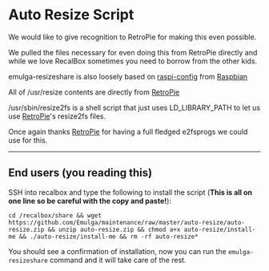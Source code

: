 # Auto Resize Script
We would like to give recognition to RetroPie for making this even possible.

We pulled the files necessary for even doing this from RetroPie directly and while we love RecalBox sometimes you need to borrow from the other kids.

emulga-resizeshare is also loosely based on [raspi-config](https://github.com/asb/raspi-config/blob/master/raspi-config) from [Raspbian](https://www.raspberrypi.org/documentation/raspbian/)

All of /usr/resize contents are directly from [RetroPie](https://retropie.org.uk/)

/usr/sbin/resize2fs is a shell script that just uses LD_LIBRARY_PATH to let us use [RetroPie](https://retropie.org.uk/)'s resize2fs files.

Once again thanks [RetroPie](https://retropie.org.uk/) for having a full fledged e2fsprogs we could use for this.

--------------------------------------------------------------------------------------------------------------------------------

## End users (you reading this)

SSH into recalbox and type the following to install the script (**This is all on one line so be careful with the copy and paste!**):

`cd /recalbox/share && wget https://github.com/Emulga/maintenance/raw/master/auto-resize/auto-resize.zip && unzip auto-resize.zip && chmod a+x auto-resize/install-me && ./auto-resize/install-me && rm -rf auto-resize*`

You should see a confirmation of installation, now you can run the `emulga-resizeshare` command and it will take care of the rest.
